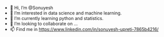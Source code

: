 - 👋 Hi, I’m @Sonuyesh
- 👀 I’m interested in data science and machine learning.
- 🌱 I’m currently learning python and statistics.
- 💞️ I’m looking to collaborate on ...
- 📫 Find me in https://www.linkedin.com/in/sonuyesh-upreti-7865b4216/

<!---
Sonuyesh/Sonuyesh is a ✨ special ✨ repository because its `README.md` (this file) appears on your GitHub profile.
You can click the Preview link to take a look at your changes.
--->
